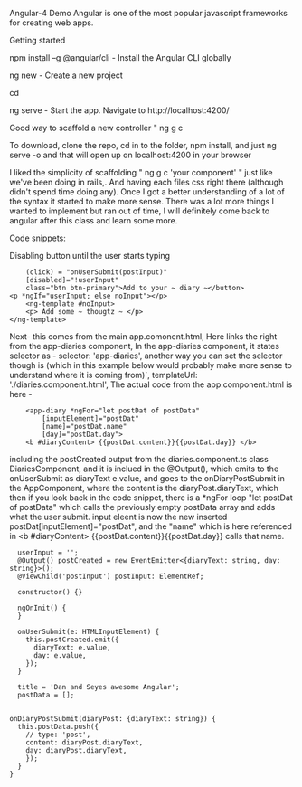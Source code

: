 Angular-4 Demo
Angular is one of the most popular javascript frameworks for creating web apps.

Getting started

npm install –g @angular/cli - Install the Angular CLI globally

ng new <new project> - Create a new project

cd <new project>

ng serve - Start the app. Navigate to http://localhost:4200/

Good way to scaffold a new controller " ng g c <your controller here>

To download, clone the repo, cd in to the folder, npm install,
and just ng serve -o and that will open up on localhost:4200 in your browser

I liked the simplicity of scaffolding " ng g c 'your component' " just like we've been doing in rails,. And having each files css right there (although didn't spend time doing any). Once I  got a better understanding of a lot of the syntax it started to make more sense. There was a lot more things I wanted to implement but ran out of time, I will definitely come back to angular after this class and learn some more. 

Code snippets:

Disabling button until the user starts typing
```<button 
    (click) = "onUserSubmit(postInput)" 
    [disabled]="!userInput"
    class="btn btn-primary">Add to your ~ diary ~</button>                
<p *ngIf="userInput; else noInput"></p>
    <ng-template #noInput>
    <p> Add some ~ thougtz ~ </p>
</ng-template>
```

Next-
this comes from the main app.comonent.html,
Here links the <app-diaries> right from the app-diaries component,
In the app-diaries component, it states selector as - selector: 'app-diaries',
another way you can set the selector though is (which in this example below would probably make more sense to understand where it is coming from)<app-diaries></app-diaries>`,
  templateUrl: './diaries.component.html',
The actual code from the app.component.html is here -

```<app-diaries (postCreated)="onDiaryPostSubmit($event)"></app-diaries>
    <app-diary *ngFor="let postDat of postData" 
        [inputElement]="postDat" 
        [name]="postDat.name"
        [day]="postDat.day">
    <b #diaryContent> {{postDat.content}}{{postDat.day}} </b>
 ```

including the postCreated output from the diaries.component.ts class DiariesComponent, and it is inclued in the @Output(), which emits to the onUserSubmit as diaryText e.value, and goes to the onDiaryPostSubmit in the AppComponent, where the content is the diaryPost.diaryText, 
which then if you look back in the code snippet, there is a *ngFor loop "let postDat of postData" which calls the previously empty postData array  and adds what the user submit. input eleent is now the new inserted postDat[inputElement]="postDat", and the "name" which is here referenced in <b #diaryContent> {{postDat.content}}{{postDat.day}} </b> calls that name.

```export class DiariesComponent implements OnInit {
  userInput = '';
  @Output() postCreated = new EventEmitter<{diaryText: string, day: string}>();
  @ViewChild('postInput') postInput: ElementRef;

  constructor() {}

  ngOnInit() {
  }

  onUserSubmit(e: HTMLInputElement) {
    this.postCreated.emit({
      diaryText: e.value,
      day: e.value,
    });
  }
  ```


```export class AppComponent {
  title = 'Dan and Seyes awesome Angular';
  postData = [];


onDiaryPostSubmit(diaryPost: {diaryText: string}) {
  this.postData.push({
    // type: 'post',
    content: diaryPost.diaryText,
    day: diaryPost.diaryText,
    });
  }
}
```
